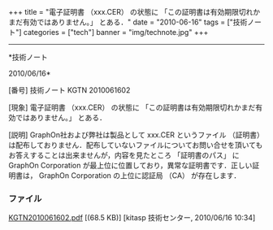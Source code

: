 ﻿+++
title = "電子証明書 （xxx.CER） の状態に 「この証明書は有効期限切れかまだ有効ではありません。」 とある．"
date = "2010-06-16"
tags = ["技術ノート"]
categories = ["tech"]
banner = "img/technote.jpg"
+++

-----------------------------------------------------------------------------------------------------------------------------

*技術ノート

2010/06/16*


[番号]
技術ノート KGTN 2010061602

[現象]
電子証明書 （xxx.CER） の状態に
「この証明書は有効期限切れかまだ有効ではありません。」 とある．

[説明]
GraphOn社および弊社は製品として xxx.CER というファイル （証明書）
は配布しておりません．配布していないファイルについてお問い合せを頂いてもお答えすることは出来ませんが，内容を見たところ
「証明書のパス」 に GraphOn Corporation
が最上位に位置しており，異常な証明書です．正しい証明書は， GraphOn
Corporation の上位に認証局 （CA） が存在します．


### ファイル

 
 


[KGTN2010061602.pdf](http://techreport.kitasp.net/attachments/download/198/KGTN2010061602.pdf)
 [(68.5 KB)] [kitasp 技術センター, 2010/06/16
10:34]


 


 

